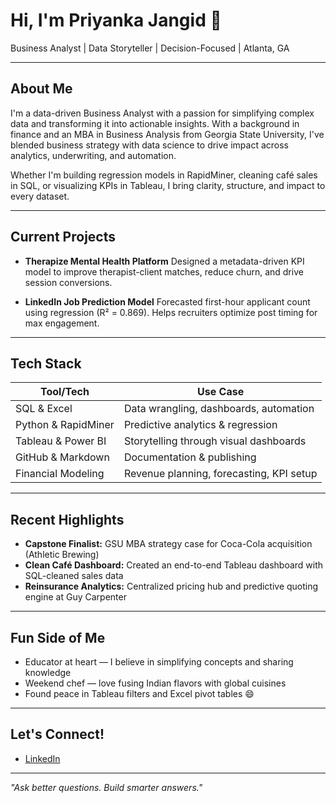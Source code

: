 # Hi, I'm Priyanka Jangid 👋

Business Analyst | Data Storyteller | Decision-Focused | Atlanta, GA

---

## About Me

I'm a data-driven Business Analyst with a passion for simplifying complex data and transforming it into actionable insights. With a background in finance and an MBA in Business Analysis from Georgia State University, I've blended business strategy with data science to drive impact across analytics, underwriting, and automation.

Whether I'm building regression models in RapidMiner, cleaning café sales in SQL, or visualizing KPIs in Tableau, I bring clarity, structure, and impact to every dataset.

---

## Current Projects

- **Therapize Mental Health Platform**
  Designed a metadata-driven KPI model to improve therapist-client matches, reduce churn, and drive session conversions.

- **LinkedIn Job Prediction Model**
  Forecasted first-hour applicant count using regression (R² = 0.869). Helps recruiters optimize post timing for max engagement.

---

## Tech Stack

| Tool/Tech         | Use Case                                |
|-------------------|------------------------------------------|
| SQL & Excel       | Data wrangling, dashboards, automation   |
| Python & RapidMiner | Predictive analytics & regression       |
| Tableau & Power BI | Storytelling through visual dashboards   |
| GitHub & Markdown | Documentation & publishing               |
| Financial Modeling | Revenue planning, forecasting, KPI setup |

---

## Recent Highlights

- **Capstone Finalist:** GSU MBA strategy case for Coca-Cola acquisition (Athletic Brewing)
- **Clean Café Dashboard:** Created an end-to-end Tableau dashboard with SQL-cleaned sales data
- **Reinsurance Analytics:** Centralized pricing hub and predictive quoting engine at Guy Carpenter

---

## Fun Side of Me

-  Educator at heart — I believe in simplifying concepts and sharing knowledge
-  Weekend chef — love fusing Indian flavors with global cuisines
-  Found peace in Tableau filters and Excel pivot tables 😄

---

## Let's Connect!

-  [LinkedIn](www.linkedin.com/in/jangidpriyanka) 

---

 *"Ask better questions. Build smarter answers."*

